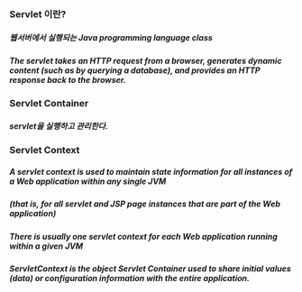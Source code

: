 ### Servlet 이란?
##### 웹서버에서 실행되는 Java programming language class
##### The servlet takes an HTTP request from a browser, generates dynamic content (such as by querying a database), and provides an HTTP response back to the browser.



### Servlet Container
##### servlet을 실행하고 관리한다.


### Servlet Context
##### A servlet context is used to maintain state information for all instances of a Web application within any single JVM 
##### (that is, for all servlet and JSP page instances that are part of the Web application)
##### There is usually one servlet context for each Web application running within a given JVM
##### ServletContext is the object Servlet Container used to share initial values (data) or configuration information with the entire application. 

